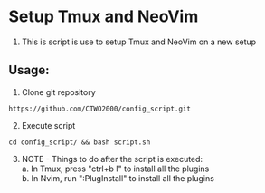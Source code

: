 # Setup Tmux and NeoVim
1. This is script is use to setup Tmux and NeoVim on a new setup

## Usage:
1. Clone git repository 
```
https://github.com/CTWO2000/config_script.git
```
2. Execute script
```
cd config_script/ && bash script.sh 
```
3. NOTE - Things to do after the script is executed:   
    a. In Tmux, press "ctrl+b I" to install all the plugins  
    b. In Nvim, run ":PlugInstall" to install all the plugins  
